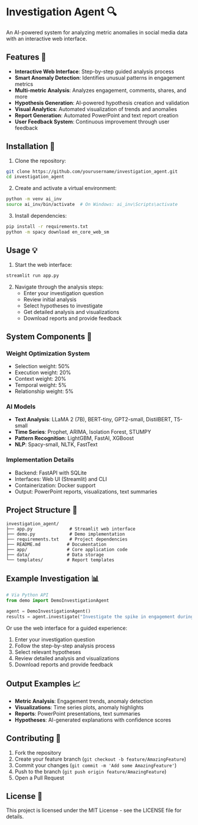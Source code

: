 # Investigation Agent 🔍

An AI-powered system for analyzing metric anomalies in social media data with an interactive web interface.

## Features 🌟

- **Interactive Web Interface**: Step-by-step guided analysis process
- **Smart Anomaly Detection**: Identifies unusual patterns in engagement metrics
- **Multi-metric Analysis**: Analyzes engagement, comments, shares, and more
- **Hypothesis Generation**: AI-powered hypothesis creation and validation
- **Visual Analytics**: Automated visualization of trends and anomalies
- **Report Generation**: Automated PowerPoint and text report creation
- **User Feedback System**: Continuous improvement through user feedback

## Installation 🚀

1. Clone the repository:
```bash
git clone https://github.com/yourusername/investigation_agent.git
cd investigation_agent
```

2. Create and activate a virtual environment:
```bash
python -m venv ai_inv
source ai_inv/bin/activate  # On Windows: ai_inv\Scripts\activate
```

3. Install dependencies:
```bash
pip install -r requirements.txt
python -m spacy download en_core_web_sm
```

## Usage 💡

1. Start the web interface:
```bash
streamlit run app.py
```

2. Navigate through the analysis steps:
   - Enter your investigation question
   - Review initial analysis
   - Select hypotheses to investigate
   - Get detailed analysis and visualizations
   - Download reports and provide feedback

## System Components 🔧

### Weight Optimization System
- Selection weight: 50%
- Execution weight: 20%
- Context weight: 20%
- Temporal weight: 5%
- Relationship weight: 5%

### AI Models
- **Text Analysis**: LLaMA 2 (7B), BERT-tiny, GPT2-small, DistilBERT, T5-small
- **Time Series**: Prophet, ARIMA, Isolation Forest, STUMPY
- **Pattern Recognition**: LightGBM, FastAI, XGBoost
- **NLP**: Spacy-small, NLTK, FastText

### Implementation Details
- Backend: FastAPI with SQLite
- Interfaces: Web UI (Streamlit) and CLI
- Containerization: Docker support
- Output: PowerPoint reports, visualizations, text summaries

## Project Structure 📁

```
investigation_agent/
├── app.py              # Streamlit web interface
├── demo.py             # Demo implementation
├── requirements.txt    # Project dependencies
├── README.md          # Documentation
├── app/               # Core application code
├── data/              # Data storage
└── templates/         # Report templates
```

## Example Investigation 📊

```python
# Via Python API
from demo import DemoInvestigationAgent

agent = DemoInvestigationAgent()
results = agent.investigate("Investigate the spike in engagement during April 2025")
```

Or use the web interface for a guided experience:
1. Enter your investigation question
2. Follow the step-by-step analysis process
3. Select relevant hypotheses
4. Review detailed analysis and visualizations
5. Download reports and provide feedback

## Output Examples 📈

- **Metric Analysis**: Engagement trends, anomaly detection
- **Visualizations**: Time series plots, anomaly highlights
- **Reports**: PowerPoint presentations, text summaries
- **Hypotheses**: AI-generated explanations with confidence scores

## Contributing 🤝

1. Fork the repository
2. Create your feature branch (`git checkout -b feature/AmazingFeature`)
3. Commit your changes (`git commit -m 'Add some AmazingFeature'`)
4. Push to the branch (`git push origin feature/AmazingFeature`)
5. Open a Pull Request

## License 📄

This project is licensed under the MIT License - see the LICENSE file for details. 
